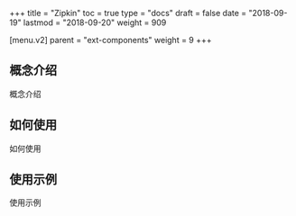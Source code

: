 +++
title = "Zipkin"
toc = true
type = "docs"
draft = false
date = "2018-09-19"
lastmod = "2018-09-20"
weight = 909

[menu.v2]
  parent = "ext-components"
  weight = 9
+++

## 概念介绍

概念介绍

## 如何使用

如何使用

## 使用示例

使用示例
